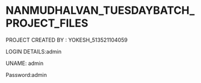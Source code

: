 # NANMUDHALVAN_TUESDAYBATCH_PROJECT_FILES

PROJECT CREATED BY : YOKESH_513521104059



LOGIN DETAILS:admin


UNAME: admin


Password:admin

